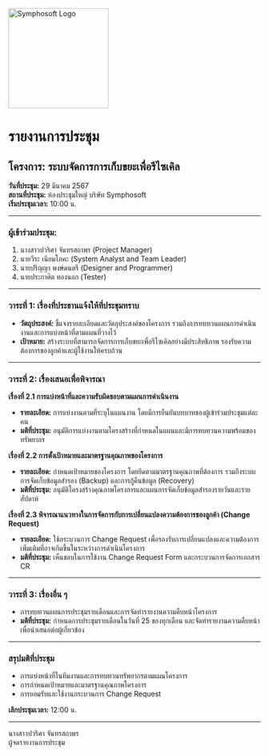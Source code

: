 <img src="https://www.symphosoft.com/logo/symphosoftLogo.png" alt="Symphosoft Logo" width="200"/>

# รายงานการประชุม

## โครงการ: ระบบจัดการการเก็บขยะเพื่อรีไซเคิล  
**วันที่ประชุม:** 29 มีนาคม 2567  
**สถานที่ประชุม:** ห้องประชุมใหญ่ บริษัท Symphosoft  
**เริ่มประชุมเวลา:** 10:00 น.

---

### ผู้เข้าร่วมประชุม:
1. นางสาวปวริศา จันทรสถาพร (Project Manager)
2. นายวีระ เนียมโภคะ (System Analyst and Team Leader)
3. นายปริญญา พงษ์ดนตรี (Designer and Programmer)
4. นายประกาศิต ทองนอก (Tester)

---

### วาระที่ 1: เรื่องที่ประธานแจ้งให้ที่ประชุมทราบ
- **วัตถุประสงค์:** ชี้แจงรายละเอียดและวัตถุประสงค์ของโครงการ รวมถึงการทบทวนแผนการดำเนินงานและการแบ่งหน้าที่ตามแผนที่วางไว้
- **เป้าหมาย:** สร้างระบบที่สามารถจัดการการเก็บขยะเพื่อรีไซเคิลอย่างมีประสิทธิภาพ รองรับความต้องการของลูกค้าและผู้ใช้งานให้ครบถ้วน

---

### วาระที่ 2: เรื่องเสนอเพื่อพิจารณา

**เรื่องที่ 2.1 การแบ่งหน้าที่และความรับผิดชอบตามแผนการดำเนินงาน**  
- **รายละเอียด:** การแบ่งงานตามที่ระบุในแผนงาน โดยมีการยืนยันบทบาทของผู้เข้าร่วมประชุมแต่ละคน
- **มติที่ประชุม:** อนุมัติการแบ่งงานตามโครงสร้างที่กำหนดในแผนและมีการทบทวนความพร้อมของทรัพยากร

**เรื่องที่ 2.2 การตั้งเป้าหมายและมาตรฐานคุณภาพของโครงการ**  
- **รายละเอียด:** กำหนดเป้าหมายของโครงการ โดยยึดตามมาตรฐานคุณภาพที่ต้องการ รวมถึงระบบการจัดเก็บข้อมูลสำรอง (Backup) และการกู้คืนข้อมูล (Recovery)
- **มติที่ประชุม:** อนุมัติโครงสร้างคุณภาพโครงการและแผนการจัดเก็บข้อมูลสำรองรายวันและรายสัปดาห์

**เรื่องที่ 2.3 พิจารณาแนวทางในการจัดการกับการเปลี่ยนแปลงความต้องการของลูกค้า (Change Request)**  
- **รายละเอียด:** ใช้กระบวนการ Change Request เพื่อรองรับการเปลี่ยนแปลงและความต้องการเพิ่มเติมที่อาจเกิดขึ้นในระหว่างการดำเนินโครงการ
- **มติที่ประชุม:** เห็นชอบในการใช้งาน Change Request Form และกระบวนการจัดการเอกสาร CR

---

### วาระที่ 3: เรื่องอื่น ๆ  
- การทบทวนแผนการประชุมรายเดือนและการจัดทำรายงานความคืบหน้าโครงการ  
- **มติที่ประชุม:** กำหนดการประชุมรายเดือนในวันที่ 25 ของทุกเดือน และจัดทำรายงานความคืบหน้าเพื่อนำเสนอต่อผู้เกี่ยวข้อง

---

### สรุปมติที่ประชุม
- การแบ่งหน้าที่ในทีมงานและการทบทวนทรัพยากรตามแผนโครงการ
- การกำหนดเป้าหมายและมาตรฐานคุณภาพโครงการ
- การยอมรับและใช้งานกระบวนการ Change Request

**เลิกประชุมเวลา:** 12:00 น.  

---

นางสาวปวริศา จันทรสถาพร  
ผู้จดรายงานการประชุม
